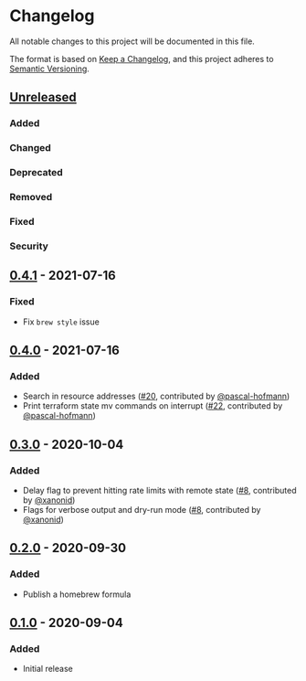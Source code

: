 # Changelog
All notable changes to this project will be documented in this file.

The format is based on [Keep a Changelog](https://keepachangelog.com/en/1.0.0/),
and this project adheres to [Semantic Versioning](https://semver.org/spec/v2.0.0.html).

## [Unreleased]
### Added
### Changed
### Deprecated
### Removed
### Fixed
### Security


## [0.4.1] - 2021-07-16
### Fixed
- Fix `brew style` issue

## [0.4.0] - 2021-07-16
### Added
- Search in resource addresses ([#20](https://github.com/mbode/terraform-state-mover/pull/20), contributed by [@pascal-hofmann](https://github.com/pascal-hofmann))
- Print terraform state mv commands on interrupt ([#22](https://github.com/mbode/terraform-state-mover/pull/22), contributed by [@pascal-hofmann](https://github.com/pascal-hofmann))

## [0.3.0] - 2020-10-04
### Added
- Delay flag to prevent hitting rate limits with remote state ([#8](https://github.com/mbode/terraform-state-mover/pull/8), contributed by [@xanonid](https://github.com/xanonid))
- Flags for verbose output and dry-run mode ([#8](https://github.com/mbode/terraform-state-mover/pull/8), contributed by [@xanonid](https://github.com/xanonid))

## [0.2.0] - 2020-09-30
### Added
- Publish a homebrew formula

## [0.1.0] - 2020-09-04
### Added
- Initial release

[Unreleased]: https://github.com/mbode/terraform-state-mover/compare/0.4.1...HEAD
[0.4.1]: https://github.com/mbode/terraform-state-mover/compare/0.4.0...0.4.1
[0.4.0]: https://github.com/mbode/terraform-state-mover/compare/0.3.0...0.4.0
[0.3.0]: https://github.com/mbode/terraform-state-mover/compare/0.2.0...0.3.0
[0.2.0]: https://github.com/mbode/terraform-state-mover/compare/0.1.0...0.2.0
[0.1.0]: https://github.com/mbode/terraform-state-mover/releases/tag/0.1.0